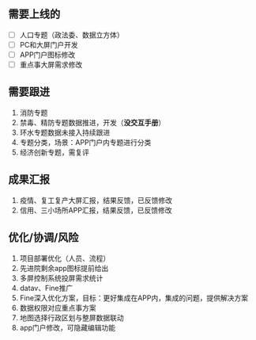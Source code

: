 ## 需要上线的

- [ ] 人口专题（政法委、数据立方体）
- [ ] PC和大屏门户开发
- [ ] APP门户图标修改
- [ ] 重点事大屏需求修改

## 需要跟进

1. 消防专题
2. 禁毒、精防专题数据推进，开发（**没交互手册**）
3. 环水专题数据未接入持续跟进
4. 专题分类，场景：APP门户内专题进行分类
5. 经济创新专题，需复评

## 成果汇报

1. 疫情、复工复产大屏汇报，结果反馈，已反馈修改
2. 信用、三小场所APP汇报，结果反馈，已反馈修改

## 优化/协调/风险

1. 项目部署优化（人员、流程）
2. 先进院剩余app图标提前给出
3. 多屏控制系统投屏需求统计
4. datav、Fine推广
6. Fine深入优化方案，目标：更好集成在APP内，集成的问题，提供解决方案
6. 数据权限对应重点事方案
7. 地图选择行政区划与整屏数据联动
8. app门户修改，可隐藏编辑功能
